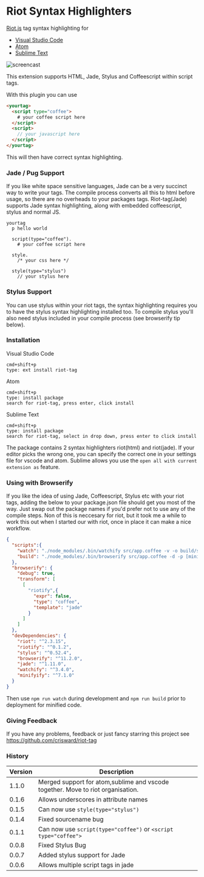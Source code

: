 # Riot Syntax Highlighters

[Riot.js](http://riotjs.com/) tag syntax highlighting for 

* [Visual Studio Code](https://marketplace.visualstudio.com/items?itemName=crisward.riot-tag)
* [Atom](https://atom.io/packages/riot-tag)
* [Sublime Text](https://packagecontrol.io/packages/Riot%20Tag)


![screencast](https://github.com/riot/syntax-highlight/raw/master/images/screen-cast.gif)

This extension supports HTML, Jade, Stylus and Coffeescript within script tags.

With this plugin you can use

```html
<yourtag>
  <script type="coffee">
    # your coffee script here
  </script>
  <script>
    // your javascript here
  </script>
</yourtag>
```
This will then have correct syntax highlighting.

### Jade / Pug Support

If you like white space sensitive languages, Jade can be
a very succinct way to write your tags. The compile process
converts all this to html before usage, so there are no
overheads to your packages tags. Riot-tag(Jade) supports
Jade syntax highlighting, along with embedded coffeescript,
stylus and normal JS.



```jade
yourtag
  p hello world

  script(type="coffee").
    # your coffee script here
    
  style.
    /* your css here */
    
  style(type="stylus")
    // your stylus here 

```

### Stylus Support

You can use stylus within your riot tags, the syntax highlighting requires you
to have the stylus syntax highlighting installed too. To compile stylus you'll
also need stylus included in your compile process (see browserify tip below). 

### Installation 

Visual Studio Code
```
cmd+shift+p
type: ext install riot-tag
```

Atom
```
cmd+shift+p
type: install package 
search for riot-tag, press enter, click install
```

Sublime Text
```
cmd+shift+p
type: install package 
search for riot-tag, select in drop down, press enter to click install
```


The package contains 2 syntax highlighters riot(html) and riot(jade). 
If your editor picks the wrong one, you can specify the correct one in your settings file for vscode and atom.
Sublime allows you use the `open all with current extension as` feature.


### Using with Browserify

If you like the idea of using Jade, Coffeescript, Stylus etc with your riot tags, adding the
below to your package.json file should get you most of the way. Just swap out the package names
if you'd prefer not to use any of the compile steps. Non of this is neccesary for riot, but it took
me a while to work this out when I started our with riot, once in place it can make a nice workflow.

```json
{
  "scripts":{
    "watch": "./node_modules/.bin/watchify src/app.coffee -v -o build/site.js",
    "build": "./node_modules/.bin/browserify src/app.coffee -d -p [minifyify --uglify [--mangle 0] --map build/app.map.json --output build/app.map.json] -o build/app.js"
  },
  "browserify": {
    "debug": true,
    "transform": [
      [
        "riotify",{
          "expr": false,
          "type": "coffee",
          "template": "jade"
        }
      ]
    ]
  },
  "devDependencies": {
    "riot": "^2.3.15",
    "riotify": "^0.1.2",
    "stylus": "^0.52.4",
    "browserify": "^11.2.0",
    "jade": "^1.11.0",
    "watchify": "^3.4.0",
    "minifyify": "^7.1.0"
  }
}
```
Then use `npm run watch` during development and `npm run build` prior to deployment for minified code.


### Giving Feedback

If you have any problems, feedback or just fancy starring this project
see https://github.com/crisward/riot-tag


### History

|Version | Description
|----    |----
| 1.1.0  | Merged support for atom,sublime and vscode together. Move to riot organisation.
| 0.1.6  | Allows underscores in attribute names
| 0.1.5  | Can now use `style(type="stylus")`
| 0.1.4  | Fixed sourcename bug
| 0.1.1  | Can now use `script(type="coffee")` or `<script type="coffee">`
| 0.0.8  | Fixed Stylus Bug
| 0.0.7  | Added stylus support for Jade
| 0.0.6  | Allows multiple script tags in jade
